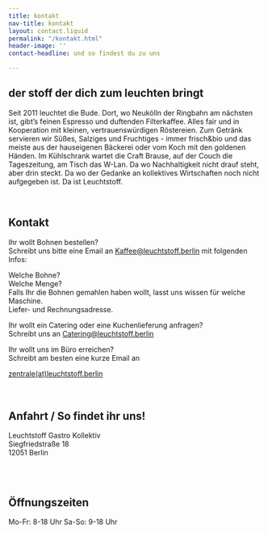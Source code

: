```yaml
---
title: kontakt
nav-title: kontakt
layout: contact.liquid
permalink: "/kontakt.html"
header-image: ''
contact-headline: und so findest du zu uns

---
```

## der stoff der dich zum leuchten bringt

Seit 2011 leuchtet die Bude. Dort, wo Neukölln der Ringbahn am nächsten ist, gibt’s feinen Espresso und duftenden Filterkaffee. Alles fair und in Kooperation mit kleinen, vertrauenswürdigen Röstereien. Zum Getränk servieren wir Süßes, Salziges und Fruchtiges - immer frisch&bio und das meiste aus der hauseigenen Bäckerei oder vom Koch mit den goldenen Händen. Im Kühlschrank wartet die Craft Brause, auf der Couch die Tageszeitung, am Tisch das W-Lan. Da wo Nachhaltigkeit nicht drauf steht, aber drin steckt. Da wo der Gedanke an kollektives Wirtschaften noch nicht aufgegeben ist. Da ist Leuchtstoff.

<br>

## Kontakt

Ihr wollt Bohnen bestellen?   
Schreibt uns bitte eine Email an Kaffee@leuchtstoff.berlin mit folgenden Infos:

Welche Bohne?  
Welche Menge?  
Falls Ihr die Bohnen gemahlen haben wollt, lasst uns wissen für welche Maschine.  
Liefer- und Rechnungsadresse.

Ihr wollt ein Catering oder eine Kuchenlieferung anfragen?  
Schreibt uns an Catering@leuchtstoff.berlin

  
Ihr wollt uns im Büro erreichen?<br> Schreibt am besten eine kurze Email an

<div class="button"><a href="mailto:zentrale@leuchtstoff.berlin">zentrale(at)leuchtstoff.berlin</a></div>

<br>
<br>

## Anfahrt / So findet ihr uns!

Leuchtstoff Gastro Kollektiv<br>
Siegfriedstraße 18<br>
12051 Berlin<br>

<br>
<br>

## Öffnungszeiten

Mo-Fr: 8-18 Uhr Sa-So: 9-18 Uhr